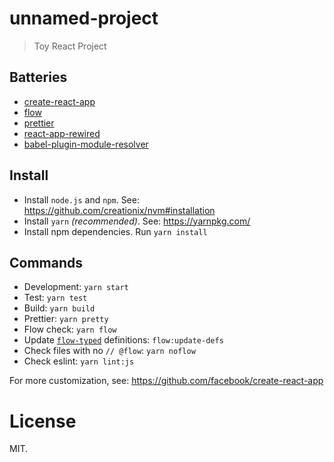 # unnamed-project

> Toy React Project

## Batteries

- [create-react-app](https://github.com/facebook/create-react-app)
- [flow](https://flow.org/)
- [prettier](https://github.com/prettier/prettier)
- [react-app-rewired](https://github.com/timarney/react-app-rewired)
- [babel-plugin-module-resolver](https://github.com/tleunen/babel-plugin-module-resolver)

## Install

- Install `node.js` and `npm`. See: https://github.com/creationix/nvm#installation
- Install `yarn` _(recommended)_. See: https://yarnpkg.com/
- Install npm dependencies. Run `yarn install`

## Commands

- Development: `yarn start`
- Test: `yarn test`
- Build: `yarn build`
- Prettier: `yarn pretty`
- Flow check: `yarn flow`
- Update [`flow-typed`](https://github.com/flowtype/flow-typed) definitions: `flow:update-defs`
- Check files with no `// @flow`: `yarn noflow`
- Check eslint: `yarn lint:js`

For more customization, see: https://github.com/facebook/create-react-app

# License

MIT.
